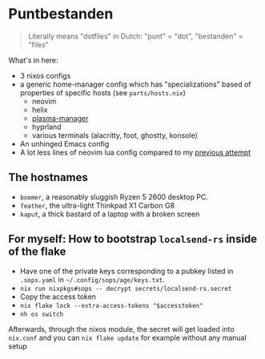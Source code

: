 # Puntbestanden

> Literally means "dotfiles" in Dutch: "punt" = "dot", "bestanden" = "files"

What's in here:
- 3 nixos configs
- a generic home-manager config which has "specializations" based of properties of specific hosts (see `parts/hosts.nix`)
    - neovim
    - helix
    - [plasma-manager](https://github.com/nix-community/plasma-manager)
    - hyprland
    - various terminals (alacritty, foot, ghostty, konsole)
- An unhinged Emacs config
- A lot less lines of neovim lua config compared to my [previous attempt](https://github.com/dtomvan/.config/tree/main/neovim/.config/nvim)

## The hostnames

- `boomer`, a reasonably sluggish Ryzen 5 2600 desktop PC.
- `feather`, the ultra-light Thinkpad X1 Carbon G8
- `kaput`, a thick bastard of a laptop with a broken screen

## For myself: How to bootstrap `localsend-rs` inside of the flake

- Have one of the private keys corresponding to a pubkey listed in `.sops.yaml`
  in `~/.config/sops/age/keys.txt`.
- `nix run nixpkgs#sops -- decrypt secrets/localsend-rs.secret`
- Copy the access token
- `nix flake lock --extra-access-tokens "$accesstoken"`
- `nh os switch`

Afterwards, through the nixos module, the secret will get loaded into
`nix.conf` and you can `nix flake update` for example without any manual setup

